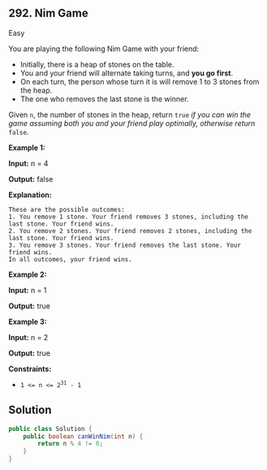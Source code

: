 ## 292\. Nim Game

Easy

You are playing the following Nim Game with your friend:

*   Initially, there is a heap of stones on the table.
*   You and your friend will alternate taking turns, and **you go first**.
*   On each turn, the person whose turn it is will remove 1 to 3 stones from the heap.
*   The one who removes the last stone is the winner.

Given `n`, the number of stones in the heap, return `true` _if you can win the game assuming both you and your friend play optimally, otherwise return_ `false`.

**Example 1:**

**Input:** n = 4

**Output:** false

**Explanation:**

    These are the possible outcomes:
    1. You remove 1 stone. Your friend removes 3 stones, including the last stone. Your friend wins.
    2. You remove 2 stones. Your friend removes 2 stones, including the last stone. Your friend wins.
    3. You remove 3 stones. Your friend removes the last stone. Your friend wins.
    In all outcomes, your friend wins. 

**Example 2:**

**Input:** n = 1

**Output:** true 

**Example 3:**

**Input:** n = 2

**Output:** true 

**Constraints:**

*   <code>1 <= n <= 2<sup>31</sup> - 1</code>

## Solution

```java
public class Solution {
    public boolean canWinNim(int n) {
        return n % 4 != 0;
    }
}
```